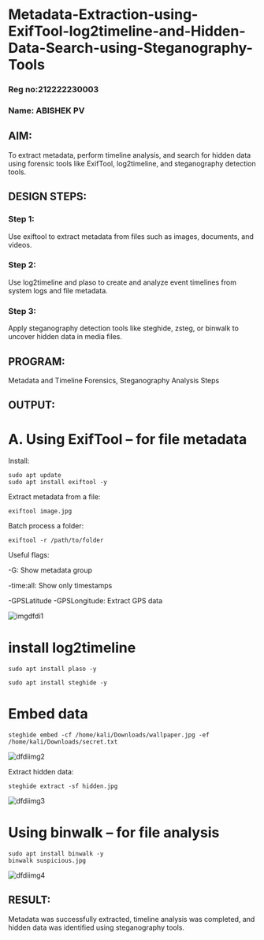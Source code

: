# Metadata-Extraction-using-ExifTool-log2timeline-and-Hidden-Data-Search-using-Steganography-Tools
### Reg no:212222230003
### Name: ABISHEK PV
## AIM:
To extract metadata, perform timeline analysis, and search for hidden data using forensic tools like ExifTool, log2timeline, and steganography detection tools.

## DESIGN STEPS:
### Step 1:
Use exiftool to extract metadata from files such as images, documents, and videos.

### Step 2:
Use log2timeline and plaso to create and analyze event timelines from system logs and file metadata.

### Step 3:
Apply steganography detection tools like steghide, zsteg, or binwalk to uncover hidden data in media files.

## PROGRAM:
Metadata and Timeline Forensics, Steganography Analysis Steps

## OUTPUT:
# A. Using ExifTool – for file metadata

 Install:
```
sudo apt update
sudo apt install exiftool -y
```
 Extract metadata from a file:
```
exiftool image.jpg
```
 Batch process a folder:
```
exiftool -r /path/to/folder
```
Useful flags:

-G: Show metadata group

-time:all: Show only timestamps

-GPSLatitude -GPSLongitude: Extract GPS data

![imgdfdi1](https://github.com/user-attachments/assets/2ec66cb1-b62c-4a46-abfa-1c6c6f025bbb)


# install log2timeline
```
sudo apt install plaso -y
```
```
sudo apt install steghide -y
```
# Embed data
```
steghide embed -cf /home/kali/Downloads/wallpaper.jpg -ef /home/kali/Downloads/secret.txt
```
![dfdiimg2](https://github.com/user-attachments/assets/1359bf15-1dd3-4958-b4f3-eb7e9cce818a)


Extract hidden data:
```
steghide extract -sf hidden.jpg
```
![dfdiimg3](https://github.com/user-attachments/assets/55041bfd-f4c4-41fc-8040-6b155f0e8c0e)


# Using binwalk – for file analysis

```
sudo apt install binwalk -y
binwalk suspicious.jpg
```
![dfdiimg4](https://github.com/user-attachments/assets/05f39d69-4565-4d2a-89f9-bee45945725b)



## RESULT:
Metadata was successfully extracted, timeline analysis was completed, and hidden data was identified using steganography tools.

